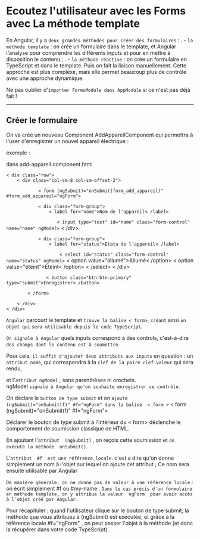 # Ecoutez l'utilisateur avec les Forms avec  La méthode template

En Angular, il y a `deux grandes méthodes pour créer des formulaires` :
.
    - `la méthode template` : on crée un formulaire dans le template, 
        et Angular l'analyse pour comprendre les différents inputs 
        et pour en mettre à disposition le contenu ;
.
    - `la méthode réactive` : on crée un formulaire en TypeScript et dans le template. 
        Puis on fait la liaison manuellement.
        Cette approche est plus complexe, mais elle permet beaucoup plus de contrôle 
        avec une approche dynamique.


Ne pas oublier d'`importer FormsModule dans AppModule` si ce n'est pas déjà fait !

-------------------------------------------------------------------------------------

## Créer le formulaire

On va crée un nouveau Component AddAppareilComponent qui permettra à l'user 
d'enregistrer un nouvel appareil électrique :

exemple :

dans add-appareil.component.html

    < div class="row">
        < div class="col-sm-8 col-sm-offset-2">

`            < form (ngSubmit)="onSubmit(form_add_appareil)" #form_add_appareil="ngForm">`

                < div class="form-group">
                    < label for="name">Nom de l'appareil< /label>
 `                   < input type="text" id="name" class="form-control" name="name" ngModel>`
                < /div>

                < div class="form-group">
                    < label for="status">Etata de l'appareil< /label>
`                    < select id="status" class="form-control" name="status" ngModel>`
                        < option value="allumé">Allumé< /option>
                        < option value="éteint">Eteint< /option>
                    < /select>
                < /div>

`               < button class="btn btn-primary" type="submit">Enregistrer< /button>`

            < /form>

        < /div>
    < /div>

`Angular` parcourt le template et `trouve la balise < form>`, `créant` ainsi `un objet qui`
`sera utilisable depuis le code TypeScript`. 

`On signale à Angular` quels inputs correspond à des controls,
c'est-à-dire `des champs dont le contenu est à soumettre`.

Pour cela, `il suffit d'ajouter deux attributs aux inputs` en question : 
un `attribut name`, qui correspondra à la `clef de la paire clef-valeur` qui sera rendu, 

et l'`attribut ngModel` , sans parenthèses ni crochets.  
ngModel `signale à Angular qu'on souhaite enregistrer ce contrôle.`

On déclare le `button de type submit` et on `ajoute (ngSubmit)="onSubmit(f)" #f="ngForm" dans la balise  < form >`
    < form (ngSubmit)="onSubmit(f)" #f="ngForm">

Déclarer le bouton de type submit à l'intérieur du  < form>  déclenche le comportement de soumission classique de HTML.  

En ajoutant l'`attribut  (ngSubmit)` , on reçois cette soumission et `on exécute la méthode  onSubmit()`.

L'`attribut  #f  est une référence locale`. c'est a dire qu'on donne simplement un nom à l'objet sur lequel on ajoute cet attribut ;
Ce nom sera ensuite utilisable par Angular

`De manière générale, on ne donne pas de valeur à une référence locale` : on écrit simplement  #f  ou  #my-name . 
`Dans le cas précis d'un formulaire en méthode template, on y attribue la valeur  ngForm  pour avoir accès à l'objet créé par Angular.`

Pour récapituler : quand l'utilisateur clique sur le bouton de type submit, 
la méthode que vous attribuez à  (ngSubmit)  est exécutée, 
et grâce à la référence locale  #f="ngForm" , on peut passer l'objet à la méthode 
(et donc la récupérer dans votre code TypeScript).